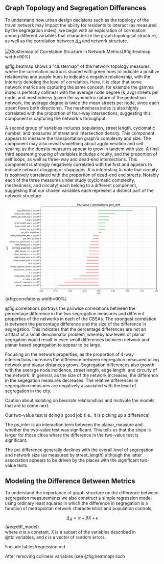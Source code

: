 
## Graph Topology and Segregation Differences

To understand how urban design decisions such as the topology of the travel network may
impact the ability for residents to interact (as measured by the segregation index), we
begin with an exploration of correlation among different variables that characterize the
graph topological structure, as well as the correlation between $\Delta_{\tilde{H}}$ and
network structure.

![Clustermap of Correlation Structure in Network Metrics](figures/clustermap.png){#fig:heatmap
width=90%}

@fig:heatmap shows a "clustermap" of the network topology measures, where the
correlation matrix is shaded with green hues to indicate a positive relationship and
purple hues to indicate a negative relationship, with the intensity denoting the level
of correlation. Here, it is clear that some network metrics are capturing the same
concept, for example the gamma index is perfectly collinear with the average node degree
(k_avg) streets per node, and meshedness (given the symmetric nature of the pedestrian
network, the average degree is twice the mean streets per node, since each street flows
both directions). The meshedness index is also highly correlated with the proportion of
four-way intersections, suggesting this component is capturing the network's throughput.

A second group of variables includes population, street length, cyclomatic number,
and measures of street and intersection density. This component appears to measure the
transportation graph's complexity and size. The component may also reveal something
about agglomeration and self scaling, as the density measures appear to grow in tandem
with size. A final third apparent grouping of variables includes circuity, and the
proportion of self loops, as well as three-way and dead-end intersections. This
component is strongly negatively correlated with the first and appears to indicate
network clogging or stoppages. It is interesting to note that circuity is positively
correlated with the proportion of dead-end end streets. Notably each of the three
measures under study (cyclomatic complexity, meshedness, and circuity) each belong to a
different component, suggesting that our chosen variables each represent a distinct part
of the network structure.

![Correlates of $\Delta_{\tilde{H}}$](figures/correlations.png){#fig:correlations width=90%}

@fig:correlations portrays the pairwise correlations between the percentage difference
in the two segregation measures and different properties of the networks in each of the
CBSAs. The strongest correlation is between the percentage difference and the size of
the difference in segregation. This indicates that the percentage differences are not an
artifact of a small denominator problem, whereby low levels of planar segrgation would
result in even small differences between network and planar based segregation to appear
to be large.

Focusing on the network properties, as the proportion of 4-way intersections increases
the difference between segregation measured using network and planar distances grows.
Segregation differences also growth with the average node incidence, street length, edge
length, and circuity of the network. In general, as the size of the network increases,
the difference in the segegation measures decreases. The relative differences in
segregation measures are negatively associated with the level of segregation in the
city.

<!-- I can drop some of the measures such as p-value, but for the ones
to keep, i'm unclear what all the properties are. Maybe these should
be defined above in the methods section and then I can refer to them
here in the narrative -->


Caution about isolating on bivariate relationships and motivate the models that are to come next.




Our two-value test is doing a good job (i.e., it is picking up a difference)

The ps_inter is an interaction term between the planar_measure and whether the two-value test was significant. This tells us that the slope is larger for those cities where the difference in the two-value test is significant.

The pct difference generally declines with the overall level of segregation and network size (as measured by street_length) although the latter association appears to be driven by the places with the significant two-value tests

## Modeling the Difference Between Metrics

To understand the importance of graph structure on the difference between segregation measurements
we also construct a simple regression model using ordinary least squares in which the difference in
segregation is a function of metropolitan network characteristics and population controls,

$$
\Delta_{\tilde{H}} = \alpha + \beta X + \epsilon
$${#eq:diff_model}\
where $\alpha$ is a constant, $X$ is a subset of the variables described in @tbl:variables, and
$\epsilon$ is a vector of random errors. 

<!-- the only change between input is the distance metric, so associations could have a causal interpretation? is that worth it? -->

<!-- this table is ugly. It might be worth doing this in R instead -->
!include tables/regression.md

After removing collinear variables (see @fig:heatmap) such 